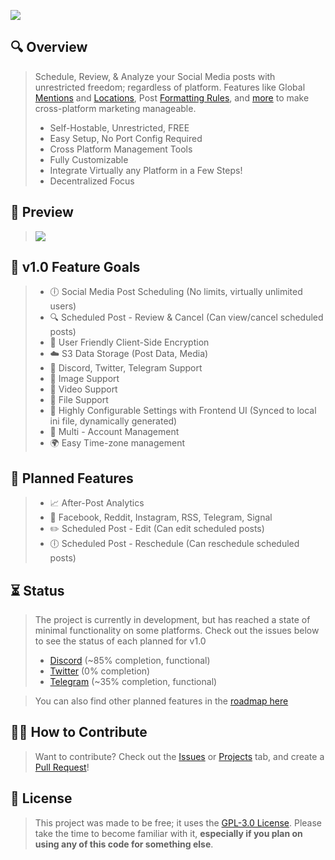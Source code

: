 
<a href="https://github.com/Visualistic-Studios/Media-Manager/wiki/">
<p class="aligncenter">
<img src="https://raw.githubusercontent.com/Visualistic-Studios/Media-Manager/release/wiki/img/Media-Manager-Title%20-%20Transparent%20-%20Partial.png"></img>
</p></a>

## 🔍 Overview 
> Schedule, Review, & Analyze your Social Media posts with unrestricted freedom; regardless of platform. Features like Global [Mentions](https://github.com/Visualistic-Studios/Media-Manager/issues/60) and [Locations](https://github.com/Visualistic-Studios/Media-Manager/issues/77), Post [Formatting Rules](https://github.com/Visualistic-Studios/Media-Manager/issues/37), and [more](https://github.com/Visualistic-Studios/Media-Manager/projects/1) to make cross-platform marketing manageable. 
   > * Self-Hostable, Unrestricted, FREE
   > * Easy Setup, No Port Config Required
   > * Cross Platform Management Tools
   > * Fully Customizable
   > * Integrate Virtually any Platform in a Few Steps!
   > * Decentralized Focus

## 👋 Preview 

> <img src="https://raw.githubusercontent.com/Visualistic-Studios/Media-Manager/release/wiki/gif/Media-Manager-Preview.gif"></img>

## 👀 v1.0 Feature Goals 
> * 🕕 Social Media Post Scheduling (No limits, virtually unlimited users) 
> * 🔍 Scheduled Post - Review & Cancel (Can view/cancel scheduled posts) 
> * 🔐 User Friendly Client-Side Encryption 
> * ☁️ S3 Data Storage (Post Data, Media) 
> * 💬 Discord, Twitter, Telegram Support 
> * 🎑 Image Support 
> * 📀 Video Support 
> * 💾 File Support 
> * 🔧 Highly Configurable Settings with Frontend UI (Synced to local ini file, dynamically generated) 
> * 👥 Multi - Account Management 
> * 🌍 Easy Time-zone management 



## 📍 Planned Features 
> * 📈 After-Post Analytics 
> * 💬 Facebook, Reddit, Instagram, RSS, Telegram, Signal 
> * ✏️ Scheduled Post - Edit (Can edit scheduled posts) 
> * 🕕 Scheduled Post - Reschedule (Can reschedule scheduled posts) 



## ⏳ Status 
> The project is currently in development, but has reached a state of minimal functionality on some platforms. Check out the issues below to see the status of each planned for v1.0
> - [Discord](https://github.com/Visualistic-Studios/Media-Manager/issues/13) (~85% completion, functional)
> - [Twitter](https://github.com/Visualistic-Studios/Media-Manager/issues/12) (0% completion)
> - [Telegram](https://github.com/Visualistic-Studios/Media-Manager/issues/51) (~35% completion, functional)

> You can also find other planned features in the [roadmap here](https://github.com/Visualistic-Studios/Media-Manager/projects/1)



## 🧑‍💻 How to Contribute 
> Want to contribute? Check out the [Issues](https://github.com/Visualistic-Studios/Media-Manager/issues) or [Projects](https://github.com/Visualistic-Studios/Media-Manager/projects) tab, and create a [Pull Request](https://github.com/Visualistic-Studios/Media-Manager/pulls)! 

## 🧠 License 

> This project was made to be free; it uses the [GPL-3.0 License](https://github.com/Visualistic-Studios/Media-Manager/blob/main/LICENSE). Please take the time to become familiar with it, **especially if you plan on using any of this code for something else**. 

